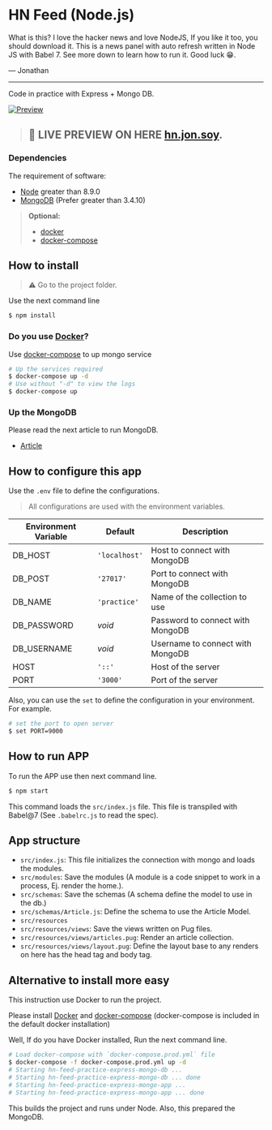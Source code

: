 # HN Feed (Node.js)

What is this? I love the hacker news and love NodeJS, If you like it too, you should download it. This is a news panel with auto refresh written in Node JS with Babel 7. See more down to learn how to run it. Good luck 😁.

— Jonathan

----

Code in practice with Express + Mongo DB.

[![Preview](https://i.imgur.com/JOUDMWT.png)](hn.jon.soy)

> ## 🔴 LIVE PREVIEW ON HERE [hn.jon.soy](https://hn.jon.soy).

### Dependencies

The requirement of software:

- [Node](https://nodejs.org/en/) greater than 8.9.0
- [MongoDB](https://www.mongodb.com) (Prefer greater than 3.4.10)

> **Optional:**
>
> - [docker](https://www.docker.com)
> - [docker-compose](https://docs.docker.com/compose)

## How to install

> ⚠ Go to the project folder.

Use the next command line

```bash
$ npm install
```

### Do you use [Docker](https://www.docker.com)?

Use [docker-compose](https://docs.docker.com/compose) to up mongo service

```bash
# Up the services required
$ docker-compose up -d
# Use without "-d" to view the logs
$ docker-compose up
```

### Up the MongoDB

Please read the next article to run MongoDB.

- [Article](https://docs.mongodb.com/manual/tutorial/install-mongodb-on-windows/)


## How to configure this app

Use the `.env` file to define the configurations.

> All configurations are used with the environment variables.

| Environment Variable | Default       | Description                      |
| -------------------- | ------------- | -------------------------------- |
| DB_HOST              | `'localhost'` | Host to connect with MongoDB     |
| DB_POST              | `'27017'`     | Port to connect with MongoDB     |
| DB_NAME              | `'practice'`  | Name of the collection to use    |
| DB_PASSWORD          | _void_        | Password to connect with MongoDB |
| DB_USERNAME          | _void_        | Username to connect with MongoDB |
| HOST                 | `'::'`        | Host of the server               |
| PORT                 | `'3000'`      | Port of the server               |

Also, you can use the `set` to define the configuration in your environment. For example.

```bash
# set the port to open server
$ set PORT=9000
```

## How to run APP

To run the APP use then next command line.

```bash
$ npm start
```

This command loads the `src/index.js` file. This file is transpiled with Babel@7 (See `.babelrc.js` to read the spec).


## App structure

- `src/index.js`: This file initializes the connection with mongo and loads the modules.
- `src/modules`: Save the modules (A module is a code snippet to work in a process, Ej. render the home.).
- `src/schemas`: Save the schemas (A schema define the model to use in the db.)
- `src/schemas/Article.js`: Define the schema to use the Article Model.
- `src/resources`
- `src/resources/views`: Save the views written on Pug files.
- `src/resources/views/articles.pug`: Render an article collection.
- `src/resources/views/layout.pug`: Define the layout base to any renders on here has the head tag and body tag.


## Alternative to install more easy

This instruction use Docker to run the project.

Please install [Docker](https://docker) and [docker-compose](https://docs.docker.com/compose) (docker-compose is included in the default docker installation)

Well, If do you have Docker installed, Run the next command line.

```bash
# Load docker-compose with `docker-compose.prod.yml` file
$ docker-compose -f docker-compose.prod.yml up -d
# Starting hn-feed-practice-express-mongo-db ...
# Starting hn-feed-practice-express-mongo-db ... done
# Starting hn-feed-practice-express-mongo-app ...
# Starting hn-feed-practice-express-mongo-app ... done
```

This builds the project and runs under Node. Also, this prepared the MongoDB.

